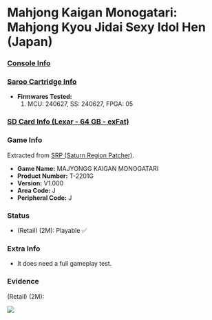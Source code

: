 # Mahjong Kaigan Monogatari: Mahjong Kyou Jidai Sexy Idol Hen (Japan)

### [Console Info](../../../../../Info/Consoles/VA13/README.md)

### [Saroo Cartridge Info](../../../../../Info/Cartridges/RetroGameParadiseStore/1.32F/README.md)

- <b>Firmwares Tested:</b>
  1. MCU: 240627, SS: 240627, FPGA: 05

### [SD Card Info (Lexar - 64 GB - exFat)](../../../../../Info/SdCards/Lexar/64GB/exfat/README.md)

### Game Info

Extracted from [SRP (Saturn Region Patcher)](https://segaxtreme.net/resources/saturn-region-patcher.81/download).

- <b>Game Name:</b> MAJYONGG KAIGAN MONOGATARI
- <b>Product Number:</b> T-2201G
- <b>Version:</b> V1.000
- <b>Area Code:</b> J
- <b>Peripheral Code:</b> J

### Status

- (Retail) (2M): Playable :white_check_mark:

### Extra Info

- It does need a full gameplay test.

### Evidence

(Retail) (2M):

[![](https://img.youtube.com/vi/DhI-52BAzfU/0.jpg)](https://www.youtube.com/watch?v=DhI-52BAzfU)
